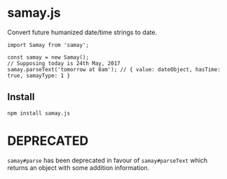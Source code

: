 samay.js
====

Convert future humanized date/time strings to date.

```
import Samay from 'samay';

const samay = new Samay();
// Supposing today is 24th May, 2017
samay.parseText('tomorrow at 8am'); // { value: dateObject, hasTime: true, samayType: 1 }
```

## Install

```
npm install samay.js
```

# DEPRECATED

`samay#parse` has been deprecated in favour of `samay#parseText` which returns an object with some addition information.
